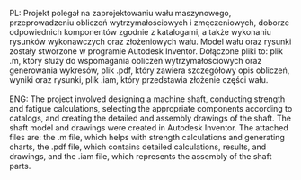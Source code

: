 PL: Projekt polegał na zaprojektowaniu wału maszynowego, przeprowadzeniu obliczeń wytrzymałościowych i zmęczeniowych, doborze odpowiednich komponentów zgodnie z katalogami, a także wykonaniu rysunków wykonawczych oraz złożeniowych wału. Model wału oraz rysunki zostały stworzone w programie Autodesk Inventor. Dołączone pliki to: plik .m, który służy do wspomagania obliczeń wytrzymałościowych oraz generowania wykresów, plik .pdf, który zawiera szczegółowy opis obliczeń, wyniki oraz rysunki, plik .iam, który przedstawia złożenie części wału.
<br><br>
ENG: The project involved designing a machine shaft, conducting strength and fatigue calculations, selecting the appropriate components according to catalogs, and creating the detailed and assembly drawings of the shaft. The shaft model and drawings were created in Autodesk Inventor. The attached files are: the .m file, which helps with strength calculations and generating charts, the .pdf file, which contains detailed calculations, results, and drawings, and the .iam file, which represents the assembly of the shaft parts.
